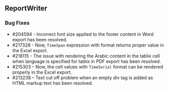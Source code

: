 ## ReportWriter

### Bug Fixes

* \#204594 - Incorrect font size applied to the footer content in Word export has been resolved.
* \#217328 - Now, `TimeSpan` expression with format returns proper value in the Excel export.
* \#218115 - The issue with rendering the Arabic content in the tablix cell when language is specified for tablix in PDF export has been resolved.
* \#215303 – Now, the cell values with `TimeSerial` format can be rendered properly in the Excel export.
* \#213238 – Text cut off problem when an empty div tag is added as HTML markup text has been resolved.
